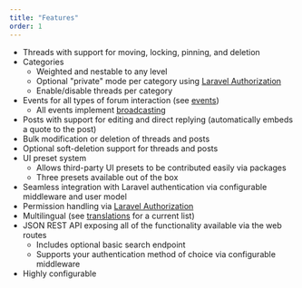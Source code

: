 ```yaml
---
title: "Features"
order: 1
---
```


* Threads with support for moving, locking, pinning, and deletion
* Categories
    * Weighted and nestable to any level
    * Optional "private" mode per category using [Laravel Authorization](https://laravel.com/docs/8.x/authorization)
    * Enable/disable threads per category
* Events for all types of forum interaction (see [events](https://github.com/Team-Tea-Time/laravel-forum/tree/6.x/src/Events))
    * All events implement [broadcasting](https://laravel.com/docs/11.x/broadcasting)
* Posts with support for editing and direct replying (automatically embeds a quote to the post)
* Bulk modification or deletion of threads and posts
* Optional soft-deletion support for threads and posts
* UI preset system
    * Allows third-party UI presets to be contributed easily via packages
    * Three presets available out of the box
* Seamless integration with Laravel authentication via configurable middleware and user model
* Permission handling via [Laravel Authorization](https://laravel.com/docs/8.x/authorization)
* Multilingual (see [translations](https://github.com/Team-Tea-Time/laravel-forum/tree/5.0/translations) for a current list)
* JSON REST API exposing all of the functionality available via the web routes
    * Includes optional basic search endpoint
    * Supports your authentication method of choice via configurable middleware
* Highly configurable